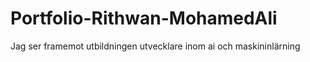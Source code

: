# Portfolio-Rithwan-MohamedAli
Jag ser framemot utbildningen utvecklare inom ai och maskininlärning
